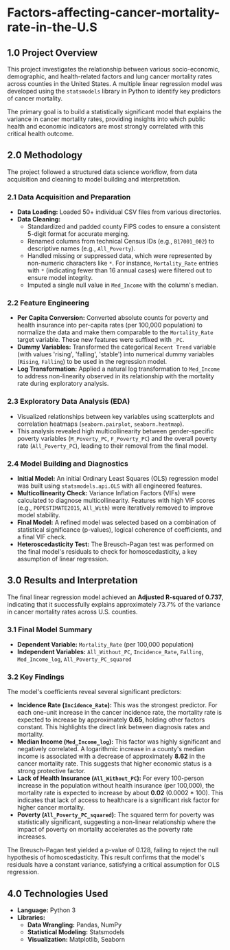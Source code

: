 # Factors-affecting-cancer-mortality-rate-in-the-U.S

## 1.0 Project Overview

This project investigates the relationship between various socio-economic, demographic, and health-related factors and lung cancer mortality rates across counties in the United States. A multiple linear regression model was developed using the `statsmodels` library in Python to identify key predictors of cancer mortality.

The primary goal is to build a statistically significant model that explains the variance in cancer mortality rates, providing insights into which public health and economic indicators are most strongly correlated with this critical health outcome.


## 2.0 Methodology

The project followed a structured data science workflow, from data acquisition and cleaning to model building and interpretation.

### 2.1 Data Acquisition and Preparation
*   **Data Loading:** Loaded 50+ individual CSV files from various directories.
*   **Data Cleaning:**
    *   Standardized and padded county FIPS codes to ensure a consistent 5-digit format for accurate merging.
    *   Renamed columns from technical Census IDs (e.g., `B17001_002`) to descriptive names (e.g., `All_Poverty`).
    *   Handled missing or suppressed data, which were represented by non-numeric characters like `*`. For instance, `Mortality_Rate` entries with `*` (indicating fewer than 16 annual cases) were filtered out to ensure model integrity.
    *   Imputed a single null value in `Med_Income` with the column's median.

### 2.2 Feature Engineering
*   **Per Capita Conversion:** Converted absolute counts for poverty and health insurance into per-capita rates (per 100,000 population) to normalize the data and make them comparable to the `Mortality_Rate` target variable. These new features were suffixed with `_PC`.
*   **Dummy Variables:** Transformed the categorical `Recent Trend` variable (with values 'rising', 'falling', 'stable') into numerical dummy variables (`Rising`, `Falling`) to be used in the regression model.
*   **Log Transformation:** Applied a natural log transformation to `Med_Income` to address non-linearity observed in its relationship with the mortality rate during exploratory analysis.

### 2.3 Exploratory Data Analysis (EDA)
*   Visualized relationships between key variables using scatterplots and correlation heatmaps (`seaborn.pairplot`, `seaborn.heatmap`).
*   This analysis revealed high multicollinearity between gender-specific poverty variables (`M_Poverty_PC`, `F_Poverty_PC`) and the overall poverty rate (`All_Poverty_PC`), leading to their removal from the final model.

### 2.4 Model Building and Diagnostics
*   **Initial Model:** An initial Ordinary Least Squares (OLS) regression model was built using `statsmodels.api.OLS` with all engineered features.
*   **Multicollinearity Check:** Variance Inflation Factors (VIFs) were calculated to diagnose multicollinearity. Features with high VIF scores (e.g., `POPESTIMATE2015`, `All_With`) were iteratively removed to improve model stability.
*   **Final Model:** A refined model was selected based on a combination of statistical significance (p-values), logical coherence of coefficients, and a final VIF check.
*   **Heteroscedasticity Test:** The Breusch-Pagan test was performed on the final model's residuals to check for homoscedasticity, a key assumption of linear regression.

## 3.0 Results and Interpretation

The final linear regression model achieved an **Adjusted R-squared of 0.737**, indicating that it successfully explains approximately 73.7% of the variance in cancer mortality rates across U.S. counties.

### 3.1 Final Model Summary
*   **Dependent Variable:** `Mortality_Rate` (per 100,000 population)
*   **Independent Variables:** `All_Without_PC`, `Incidence_Rate`, `Falling`, `Med_Income_log`, `All_Poverty_PC_squared`

### 3.2 Key Findings
The model's coefficients reveal several significant predictors:

*   **Incidence Rate (`Incidence_Rate`):** This was the strongest predictor. For each one-unit increase in the cancer incidence rate, the mortality rate is expected to increase by approximately **0.65**, holding other factors constant. This highlights the direct link between diagnosis rates and mortality.
*   **Median Income (`Med_Income_log`):** This factor was highly significant and negatively correlated. A logarithmic increase in a county's median income is associated with a decrease of approximately **8.62** in the cancer mortality rate. This suggests that higher economic status is a strong protective factor.
*   **Lack of Health Insurance (`All_Without_PC`):** For every 100-person increase in the population without health insurance (per 100,000), the mortality rate is expected to increase by about **0.02** (0.0002 * 100). This indicates that lack of access to healthcare is a significant risk factor for higher cancer mortality.
*   **Poverty (`All_Poverty_PC_squared`):** The squared term for poverty was statistically significant, suggesting a non-linear relationship where the impact of poverty on mortality accelerates as the poverty rate increases.

The Breusch-Pagan test yielded a p-value of 0.128, failing to reject the null hypothesis of homoscedasticity. This result confirms that the model's residuals have a constant variance, satisfying a critical assumption for OLS regression.

## 4.0 Technologies Used
*   **Language:** Python 3
*   **Libraries:**
    *   **Data Wrangling:** Pandas, NumPy
    *   **Statistical Modeling:** Statsmodels
    *   **Visualization:** Matplotlib, Seaborn
